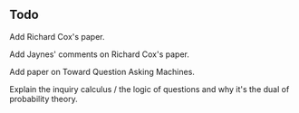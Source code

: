 ## Todo

Add Richard Cox's paper.

Add Jaynes' comments on Richard Cox's paper.

Add paper on Toward Question Asking Machines.

Explain the inquiry calculus / the logic of questions and why it's the dual of probability theory.